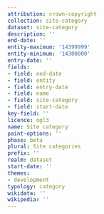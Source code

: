 ```yaml
---
attribution: crown-copyright
collection: site-category
dataset: site-category
description: ''
end-date: ''
entity-maximum: '14399999'
entity-minimum: '14300000'
entry-date: ''
fields:
- field: end-date
- field: entity
- field: entry-date
- field: name
- field: site-category
- field: start-date
key-field: ''
licence: ogl3
name: Site category
paint-options: ''
phase: beta
plural: Site categories
prefix: ''
realm: dataset
start-date: ''
themes:
- development
typology: category
wikidata: ''
wikipedia: ''
---
```

